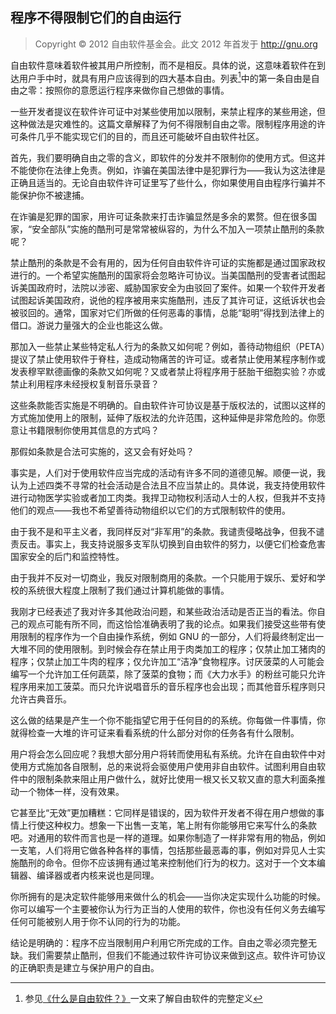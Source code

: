 ##  程序不得限制它们的自由运行<!--(pandoc) {#programs-must-not-limit-freedom-to-run}(pandoc)-->

> Copyright © 2012 自由软件基金会。此文 2012 年首发于 <http://gnu.org>

自由软件意味着软件被其用户所控制，而不是相反。具体的说，这意味着软件在到达用户手中时，就具有用户应该得到的四大基本自由。列表[^program-1]中的第一条自由是自由之零：按照你的意愿运行程序来做你自己想做的事情。

一些开发者提议在软件许可证中对某些使用加以限制，来禁止程序的某些用途，但这种做法是灾难性的。这篇文章解释了为何不得限制自由之零。限制程序用途的许可条件几乎不能实现它们的目的，而且还可能破坏自由软件社区。

首先，我们要明确自由之零的含义，即软件的分发并不限制你的使用方式。但这并不能使你在法律上免责。例如，诈骗在美国法律中是犯罪行为——我认为这法律是正确且适当的。无论自由软件许可证里写了些什么，你如果使用自由程序行骗并不能保护你不被逮捕。

在诈骗是犯罪的国家，用许可证条款来打击诈骗显然是多余的累赘。但在很多国家，“安全部队”实施的酷刑可是常常被纵容的，为什么不加入一项禁止酷刑的条款呢？

禁止酷刑的条款是不会有用的，因为任何自由软件许可证的实施都是通过国家政权进行的。一个希望实施酷刑的国家将会忽略许可协议。当美国酷刑的受害者试图起诉美国政府时，法院以涉密、威胁国家安全为由驳回了案件。如果一个软件开发者试图起诉美国政府，说他的程序被用来实施酷刑，违反了其许可证，这纸诉状也会被驳回的。通常，国家对它们所做的任何恶毒的事情，总能“聪明”得找到法律上的借口。游说力量强大的企业也能这么做。

那加入一些禁止某些特定私人行为的条款又如何呢？例如，善待动物组织（PETA）提议了禁止使用软件于脊柱，造成动物痛苦的许可证。或者禁止使用某程序制作或发表穆罕默德画像的条款又如何呢？又或者禁止将程序用于胚胎干细胞实验？亦或禁止利用程序未经授权复制音乐录音？

这些条款能否实施是不明确的。自由软件许可协议是基于版权法的，试图以这样的方式施加使用上的限制，延伸了版权法的允许范围，这种延伸是非常危险的。你愿意让书籍限制你使用其信息的方式吗？

那假如条款是合法可实施的，这又会有好处吗？

事实是，人们对于使用软件应当完成的活动有许多不同的道德见解。顺便一说，我认为上述四类不寻常的社会活动是合法且不应当禁止的。具体说，我支持使用软件进行动物医学实验或者加工肉类。我捍卫动物权利活动人士的人权，但我并不支持他们的观点——我也不希望善待动物组织以它们的方式限制软件的使用。

由于我不是和平主义者，我同样反对“非军用”的条款。我谴责侵略战争，但我不谴责反击。事实上，我支持说服多支军队切换到自由软件的努力，以便它们检查危害国家安全的后门和监控特性。

由于我并不反对一切商业，我反对限制商用的条款。一个只能用于娱乐、爱好和学校的系统很大程度上限制了我们通过计算机能做的事情。

我刚才已经表述了我对许多其他政治问题，和某些政治活动是否正当的看法。你自己的观点可能有所不同，而这恰恰准确表明了我的论点。如果我们接受这些带有使用限制的程序作为一个自由操作系统，例如 GNU 的一部分，人们将最终制定出一大堆不同的使用限制。到时候会存在禁止用于肉类加工的程序；仅禁止加工猪肉的程序；仅禁止加工牛肉的程序；仅允许加工“洁净”食物程序。讨厌菠菜的人可能会编写一个允许加工任何蔬菜，除了菠菜的食物；而《大力水手》的粉丝可能只允许程序用来加工菠菜。而只允许说唱音乐的音乐程序也会出现；而其他音乐程序则只允许古典音乐。

这么做的结果是产生一个你不能指望它用于任何目的的系统。你每做一件事情，你就得检查一大堆的许可证来看看系统的什么部分对你的任务各有什么限制。

用户将会怎么回应呢？我想大部分用户将转而使用私有系统。允许在自由软件中对使用方式施加各自限制，总的来说将会驱使用户使用非自由软件。试图利用自由软件中的限制条款来阻止用户做什么，就好比使用一根又长又软又直的意大利面条推动一个物体一样，没有效果。

它甚至比“无效”更加糟糕：它同样是错误的，因为软件开发者不得在用户想做的事情上行使这种权力。想象一下出售一支笔，笔上附有你能够用它来写什么的条款吧。对通用的软件而言也是一样的道理。如果你制造了一样非常有用的物品，例如一支笔，人们将用它做各种各样的事情，包括那些最恶毒的事，例如对异见人士实施酷刑的命令。但你不应该拥有通过笔来控制他们行为的权力。这对于一个文本编辑器、编译器或者内核来说也是同理。

你所拥有的是决定软件能够用来做什么的机会——当你决定实现什么功能的时候。你可以编写一个主要被你认为行为正当的人使用的软件，你也没有任何义务去编写任何可能被别人用于你不认同的行为的功能。

结论是明确的：程序不应当限制用户利用它所完成的工作。自由之零必须完整无缺。我们需要禁止酷刑，但我们不能通过软件许可协议来做到这点。软件许可协议的正确职责是建立与保护用户的自由。

[^program-1]: 参见[《什么是自由软件？》](free-sw.md)一文来了解自由软件的完整定义

